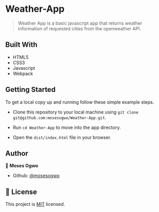 # Weather-App

> Weather App is a basic javascript app that returns weather information of requested cities from the openweather API.


## Built With

- HTML5
- CSS3
- Javascript
- Webpack

<!-- ## Live Demo

[Live Demo Link](#) -->


## Getting Started

To get a local copy up and running follow these simple example steps.

 - Clone this repository to your local machine using ```git clone git@github.com:mosesogwo/Weather-App.git```.

 - Run ```cd Weather-App``` to move into the app directory.

 - Open the ```dist/index.html``` file in your browser.




## Author

👤 **Moses Ogwo**

- Github: [@mosesogwo](https://github.com/mosesogwo)



## 📝 License

This project is [MIT](http://www.tldrlegal.com/license/mit-license) licensed.
